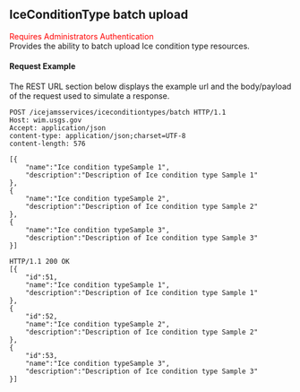 ## IceConditionType batch upload
<span style="color:red">Requires Administrators Authentication</span>   
Provides the ability to batch upload Ice condition type resources.

#### Request Example
The REST URL section below displays the example url and the body/payload of the request used to simulate a response.

```
POST /icejamsservices/iceconditiontypes/batch HTTP/1.1
Host: wim.usgs.gov
Accept: application/json
content-type: application/json;charset=UTF-8
content-length: 576

[{
    "name":"Ice condition typeSample 1",
    "description":"Description of Ice condition type Sample 1"
},
{
    "name":"Ice condition typeSample 2",
    "description":"Description of Ice condition type Sample 2"
},
{
    "name":"Ice condition typeSample 3",
    "description":"Description of Ice condition type Sample 3"
}]
```

```
HTTP/1.1 200 OK
[{
	"id":51,
    "name":"Ice condition typeSample 1",
    "description":"Description of Ice condition type Sample 1"
},
{
	"id":52,
    "name":"Ice condition typeSample 2",
    "description":"Description of Ice condition type Sample 2"
},
{
	"id":53,
    "name":"Ice condition typeSample 3",
    "description":"Description of Ice condition type Sample 3"
}]
```
